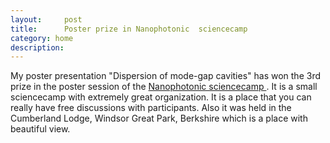 ```yaml
---
layout:     post
title:      Poster prize in Nanophotonic  sciencecamp
category: home
description: 
---
```

My poster presentation "Dispersion of mode-gap cavities" has won the 3rd prize in the poster session of the  <a href="//http://sciencecamp.eu/"> Nanophotonic sciencecamp </a> .  It is a small sciencecamp with extremely great organization.  It is a place that you can really have free discussions with participants.  Also it was held in the Cumberland Lodge, Windsor Great Park, Berkshire  which is a place with beautiful view. 